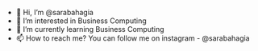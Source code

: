 - 👋 Hi, I’m @sarabahagia
- 👀 I’m interested in Business Computing
- 🌱 I’m currently learning Business Computing
- 📫 How to reach me? You can follow me on instagram - @sarabahagia

<!---
sarabahagia/sarabahagia is a ✨ special ✨ repository because its `README.md` (this file) appears on your GitHub profile.
You can click the Preview link to take a look at your changes.
--->
